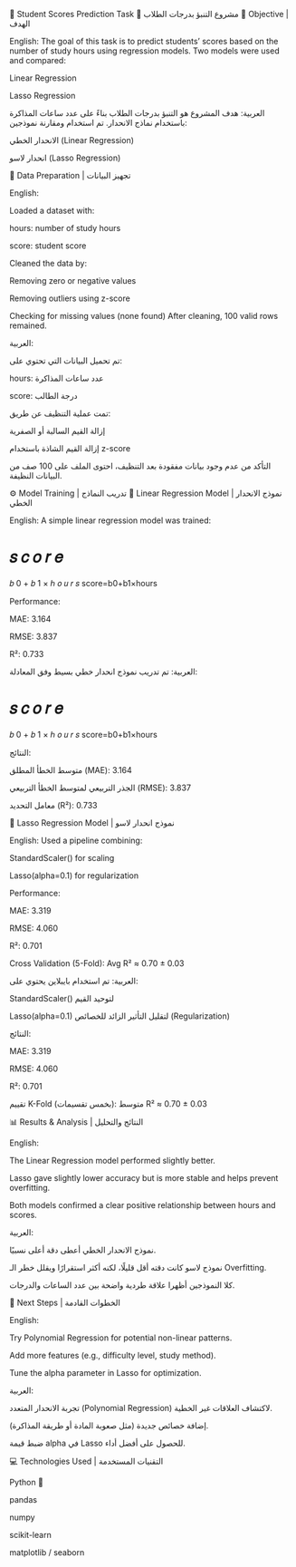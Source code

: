 📘 Student Scores Prediction Task
🧮 مشروع التنبؤ بدرجات الطلاب
🧠 Objective | الهدف

English:
The goal of this task is to predict students’ scores based on the number of study hours using regression models.
Two models were used and compared:

Linear Regression

Lasso Regression

العربية:
هدف المشروع هو التنبؤ بدرجات الطلاب بناءً على عدد ساعات المذاكرة باستخدام نماذج الانحدار.
تم استخدام ومقارنة نموذجين:

الانحدار الخطي (Linear Regression)

انحدار لاسو (Lasso Regression)

🧹 Data Preparation | تجهيز البيانات

English:

Loaded a dataset with:

hours: number of study hours

score: student score

Cleaned the data by:

Removing zero or negative values

Removing outliers using z-score

Checking for missing values (none found)
After cleaning, 100 valid rows remained.

العربية:

تم تحميل البيانات التي تحتوي على:

hours: عدد ساعات المذاكرة

score: درجة الطالب

تمت عملية التنظيف عن طريق:

إزالة القيم السالبة أو الصفرية

إزالة القيم الشاذة باستخدام z-score

التأكد من عدم وجود بيانات مفقودة
بعد التنظيف، احتوى الملف على 100 صف من البيانات النظيفة.

⚙️ Model Training | تدريب النماذج
🔹 Linear Regression Model | نموذج الانحدار الخطي

English:
A simple linear regression model was trained:

𝑠
𝑐
𝑜
𝑟
𝑒
=
𝑏
0
+
𝑏
1
×
ℎ
𝑜
𝑢
𝑟
𝑠
score=b0+b1×hours

Performance:

MAE: 3.164

RMSE: 3.837

R²: 0.733

العربية:
تم تدريب نموذج انحدار خطي بسيط وفق المعادلة:

𝑠
𝑐
𝑜
𝑟
𝑒
=
𝑏
0
+
𝑏
1
×
ℎ
𝑜
𝑢
𝑟
𝑠
score=b0+b1×hours

النتائج:

متوسط الخطأ المطلق (MAE): 3.164

الجذر التربيعي لمتوسط الخطأ التربيعي (RMSE): 3.837

معامل التحديد (R²): 0.733

🔹 Lasso Regression Model | نموذج انحدار لاسو

English:
Used a pipeline combining:

StandardScaler() for scaling

Lasso(alpha=0.1) for regularization

Performance:

MAE: 3.319

RMSE: 4.060

R²: 0.701

Cross Validation (5-Fold): Avg R² ≈ 0.70 ± 0.03

العربية:
تم استخدام بايبلاين يحتوي على:

StandardScaler() لتوحيد القيم

Lasso(alpha=0.1) لتقليل التأثير الزائد للخصائص (Regularization)

النتائج:

MAE: 3.319

RMSE: 4.060

R²: 0.701

تقييم K-Fold (بخمس تقسيمات): متوسط R² ≈ 0.70 ± 0.03

📊 Results & Analysis | النتائج والتحليل

English:

The Linear Regression model performed slightly better.

Lasso gave slightly lower accuracy but is more stable and helps prevent overfitting.

Both models confirmed a clear positive relationship between hours and scores.

العربية:

نموذج الانحدار الخطي أعطى دقة أعلى نسبيًا.

نموذج لاسو كانت دقته أقل قليلًا، لكنه أكثر استقرارًا ويقلل خطر الـ Overfitting.

كلا النموذجين أظهرا علاقة طردية واضحة بين عدد الساعات والدرجات.

🧩 Next Steps | الخطوات القادمة

English:

Try Polynomial Regression for potential non-linear patterns.

Add more features (e.g., difficulty level, study method).

Tune the alpha parameter in Lasso for optimization.

العربية:

تجربة الانحدار المتعدد (Polynomial Regression) لاكتشاف العلاقات غير الخطية.

إضافة خصائص جديدة (مثل صعوبة المادة أو طريقة المذاكرة).

ضبط قيمة alpha في Lasso للحصول على أفضل أداء.

💻 Technologies Used | التقنيات المستخدمة

Python 🐍

pandas

numpy

scikit-learn

matplotlib / seaborn
